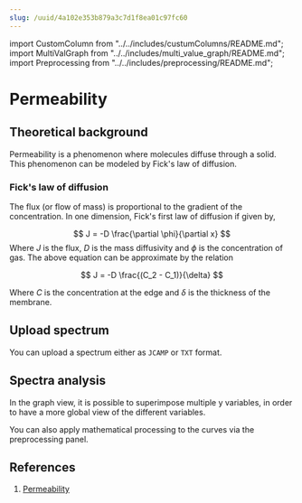 ```yaml
---
slug: /uuid/4a102e353b879a3c7d1f8ea01c97fc60
---
```


import CustomColumn from "../../includes/custumColumns/README.md";
import MultiValGraph from "../../includes/multi_value_graph/README.md";
import Preprocessing from "../../includes/preprocessing/README.md";

# Permeability

## Theoretical background

Permeability is a phenomenon where molecules diffuse through a solid. This phenomenon can be modeled by Fick's law of diffusion.

### Fick's law of diffusion

The flux (or flow of mass) is proportional to the gradient of the concentration. In one dimension, Fick's first law of diffusion if given by,

$$
J = -D \frac{\partial \phi}{\partial x}
$$
Where $J$ is the flux, $D$ is the mass diffusivity and $\phi$ is the concentration of gas. The above equation can be approximate by the relation

$$
J = -D \frac{(C_2 - C_1)}{\delta}
$$

Where $C$ is the concentration at the edge and $\delta$ is the thickness of the membrane.

## Upload spectrum

You can upload a spectrum either as `JCAMP` or `TXT` format.

## Spectra analysis

In the graph view, it is possible to superimpose multiple y variables, in order to have a more global view of the different variables.

<MultiValGraph/>

You can also apply mathematical processing to the curves via the preprocessing panel.

<Preprocessing/>

<CustomColumn/>

## References 

1. [Permeability](https://en.wikipedia.org/wiki/Permeation)
